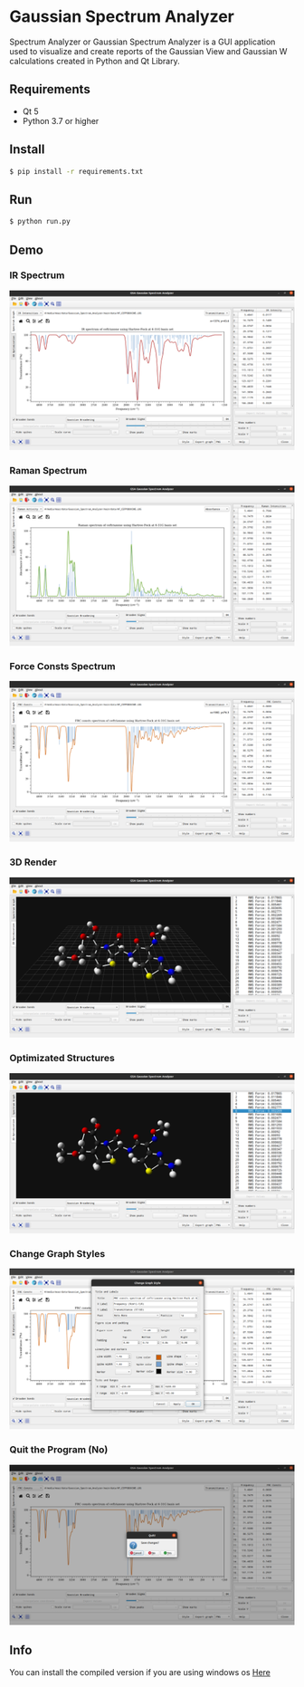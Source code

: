 # Gaussian Spectrum Analyzer
Spectrum Analyzer or Gaussian Spectrum Analyzer is a GUI application used to visualize and create reports of the Gaussian View and Gaussian W calculations created in Python and Qt Library.

## Requirements
 - Qt 5
 - Python 3.7 or higher

## Install
```sh
$ pip install -r requirements.txt
```

## Run
```sh
$ python run.py
```

## Demo
### IR Spectrum
![screenshot_1](./screenshots/screenshot_1.png)

### Raman Spectrum
![screenshot_2](./screenshots/screenshot_2.png)

### Force Consts Spectrum
![screenshot_3](./screenshots/screenshot_5.png)

### 3D Render
![screenshot_3](./screenshots/screenshot_3.png)

### Optimizated Structures
![screenshot_3](./screenshots/screenshot_4.png)

### Change Graph Styles
![screenshot_3](./screenshots/screenshot_6.png)

### Quit the Program (No)
![screenshot_3](./screenshots/screenshot_7.png)

## Info
You can install the compiled version if you are using windows os [Here](https://github.com/moaz-elesawey/gaussian-spectrum-analyzer/releases/tag/v3.0-alpha)
